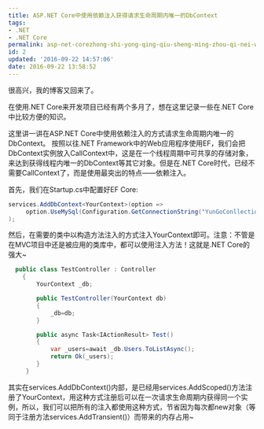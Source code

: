 ```yaml
---
title: ASP.NET Core中使用依赖注入获得请求生命周期内唯一的DbContext
tags:
- .NET
- .NET Core
permalink: asp-net-corezhong-shi-yong-qing-qiu-sheng-ming-zhou-qi-nei-wei-yi-de-dbcontext
id: 2
updated: '2016-09-22 14:57:06'
date: 2016-09-22 13:58:52
---
```


很高兴，我的博客又回来了。

在使用.NET Core来开发项目已经有两个多月了，想在这里记录一些在.NET Core中比较方便的知识。

这里讲一讲在ASP.NET Core中使用依赖注入的方式请求生命周期内唯一的DbContext。
按照以往.NET Framework中的Web应用程序使用EF，我们会把DbContext实例放入CallContext中，这是在一个线程周期中可共享的存储对象，来达到获得线程内唯一的DbContext等其它对象。但是在.NET Core时代，已经不需要CallContext了，而是使用最突出的特点——依赖注入。

首先，我们在Startup.cs中配置好EF Core:

```csharp
services.AddDbContext<YourContext>(option =>
     option.UseMySql(Configuration.GetConnectionString("YunGoConllection"))
);
```
然后，在需要的类中以构造方法注入的方式注入YourContext即可。注意：不管是在MVC项目中还是被应用的类库中，都可以使用注入方法！这就是.NET Core的强大~

```csharp
  public class TestController : Controller
    {
        YourContext _db;

        public TestController(YourContext db)
        {
            _db=db;
        }

        public async Task<IActionResult> Test()
        {
            var _users=await _db.Users.ToListAsync();
            return Ok(_users);
        }
     }
```

其实在services.AddDbContext()内部，是已经用services.AddScoped()方法注册了YourContext，用这种方式注册后可以在一次请求生命周期内获得同一个实例，所以，我们可以把所有的注入都使用这种方式，节省因为每次都new对象（等同于注册方法services.AddTransient()）而带来的内存占用~